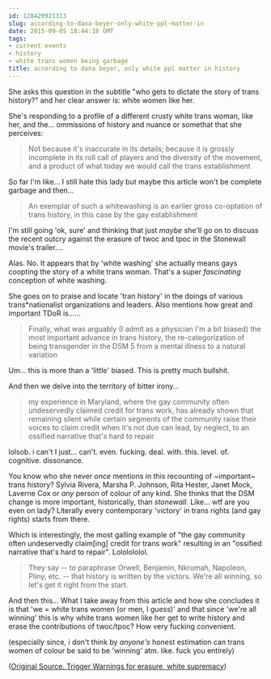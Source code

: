 ```yaml
---
id: 128420921313
slug: according-to-dana-beyer-only-white-ppl-matter-in
date: 2015-09-05 18:44:18 GMT
tags:
- current events
- history
- white trans women being garbage
title: according to dana beyer, only white ppl matter in history
---
```

She asks this question in the subtitle "who gets to dictate the story of trans history?" and her clear answer is: white women like her.

She's responding to a profile of a different crusty white trans woman, like her, and the... ommissions of history and nuance or somethat that she perceives:

> Not because it's inaccurate in its details; because it is grossly incomplete in its roll call of players and the diversity of the movement, and a product of what today we would call the trans establishment

So far I'm like... I still hate this lady but maybe this article won't be complete garbage and then...

> An exemplar of such a whitewashing is an earlier gross co-optation of trans history, in this case by the gay establishment

I'm still going 'ok, sure' and thinking that just _maybe_ she'll go on to discuss the recent outcry against the erasure of twoc and tpoc in the Stonewall movie's trailer....

Alas. No. It appears that by 'white washing' she actually means gays coopting the story of a white trans woman. That's a super _fascinating_ conception of white washing.

She goes on to praise and locate 'tran history' in the doings of various trans\*nationalist organizations and leaders. Also mentions how great and important TDoR is......

> Finally, what was arguably (I admit as a physician I'm a bit biased) the most important advance in trans history, the re-categorization of being transgender in the DSM 5 from a mental illness to a natural variation 

Um... this is more than a 'little' biased. This is pretty much bullshit.

And then we delve into the territory of bitter irony...

> my experience in Maryland, where the gay community often undeservedly claimed credit for trans work, has already shown that remaining silent while certain segments of the community raise their voices to claim credit when it's not due can lead, by neglect, to an ossified narrative that's hard to repair

lolsob. i can't I just... can't. even. fucking. deal. with. this. level. of. cognitive. dissonance.

You know who she never _once_ mentions in this recounting of ~important~ trans history? Sylvia Rivera, Marsha P. Johnson, Rita Hester, Janet Mock, Laverne Cox or _any_ person of colour of any kind. She thinks that the DSM change is more important, historically, than _stonewall_. Like... wtf are you even on lady? Literally every contemporary 'victory' in trans rights (and gay rights) starts from there.

Which is interestingly, the most galling example of "the gay community often undeservedly claim[ing] credit for trans work" resulting in an "ossified narrative that's hard to repair". Lololololol.

> They say -- to paraphrase Orwell, Benjamin, Nkrumah, Napoleon, Pliny, etc. -- that history is written by the victors. We're all winning, so let's get it right from the start.

And then this... What I take away from this article and how she concludes it is that 'we = white trans women (or men, I guess)' and that since 'we're all winning' this is why white trans women like her get to write history and erase the contributions of twoc/tpoc? How very fucking convenient.

(especially since, i don't think by _anyone's_ honest estimation can trans women of colour be said to be 'winning' atm. like. fuck you entirely)

([Original Source. Trigger Warnings for erasure, white supremacy][1])

[1]: http://web.archive.org/web/20150905103428/http://www.huffingtonpost.com/dana-beyer/history-is-written-by-the_b_8084404.html